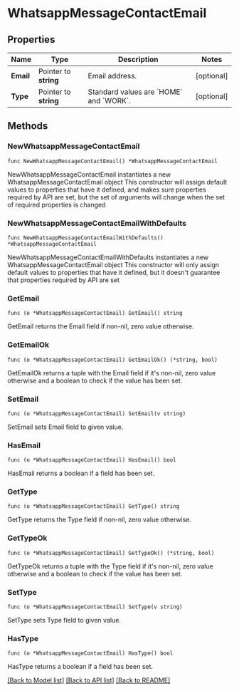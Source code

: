 # WhatsappMessageContactEmail

## Properties

Name | Type | Description | Notes
------------ | ------------- | ------------- | -------------
**Email** | Pointer to **string** | Email address. | [optional] 
**Type** | Pointer to **string** | Standard values are &#x60;HOME&#x60; and &#x60;WORK&#x60;. | [optional] 

## Methods

### NewWhatsappMessageContactEmail

`func NewWhatsappMessageContactEmail() *WhatsappMessageContactEmail`

NewWhatsappMessageContactEmail instantiates a new WhatsappMessageContactEmail object
This constructor will assign default values to properties that have it defined,
and makes sure properties required by API are set, but the set of arguments
will change when the set of required properties is changed

### NewWhatsappMessageContactEmailWithDefaults

`func NewWhatsappMessageContactEmailWithDefaults() *WhatsappMessageContactEmail`

NewWhatsappMessageContactEmailWithDefaults instantiates a new WhatsappMessageContactEmail object
This constructor will only assign default values to properties that have it defined,
but it doesn't guarantee that properties required by API are set

### GetEmail

`func (o *WhatsappMessageContactEmail) GetEmail() string`

GetEmail returns the Email field if non-nil, zero value otherwise.

### GetEmailOk

`func (o *WhatsappMessageContactEmail) GetEmailOk() (*string, bool)`

GetEmailOk returns a tuple with the Email field if it's non-nil, zero value otherwise
and a boolean to check if the value has been set.

### SetEmail

`func (o *WhatsappMessageContactEmail) SetEmail(v string)`

SetEmail sets Email field to given value.

### HasEmail

`func (o *WhatsappMessageContactEmail) HasEmail() bool`

HasEmail returns a boolean if a field has been set.

### GetType

`func (o *WhatsappMessageContactEmail) GetType() string`

GetType returns the Type field if non-nil, zero value otherwise.

### GetTypeOk

`func (o *WhatsappMessageContactEmail) GetTypeOk() (*string, bool)`

GetTypeOk returns a tuple with the Type field if it's non-nil, zero value otherwise
and a boolean to check if the value has been set.

### SetType

`func (o *WhatsappMessageContactEmail) SetType(v string)`

SetType sets Type field to given value.

### HasType

`func (o *WhatsappMessageContactEmail) HasType() bool`

HasType returns a boolean if a field has been set.


[[Back to Model list]](../README.md#documentation-for-models) [[Back to API list]](../README.md#documentation-for-api-endpoints) [[Back to README]](../README.md)


